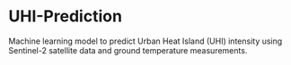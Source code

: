 # UHI-Prediction
Machine learning model to predict Urban Heat Island (UHI) intensity using Sentinel-2 satellite data and ground temperature measurements.
